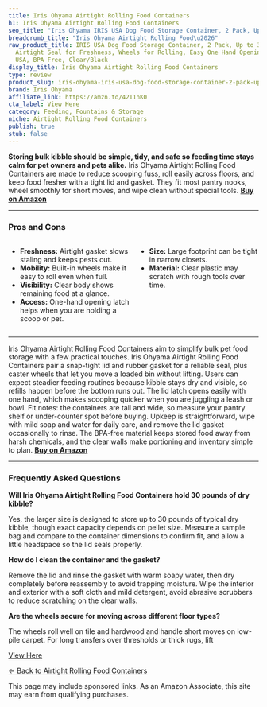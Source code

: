 ```yaml
---
title: Iris Ohyama Airtight Rolling Food Containers
h1: Iris Ohyama Airtight Rolling Food Containers
seo_title: "Iris Ohyama IRIS USA Dog Food Storage Container, 2 Pack, Up\u2026"
breadcrumb_title: "Iris Ohyama Airtight Rolling Food\u2026"
raw_product_title: IRIS USA Dog Food Storage Container, 2 Pack, Up to 30 lbs Each,
  Airtight Seal for Freshness, Wheels for Rolling, Easy One Hand Opening, Made in
  USA, BPA Free, Clear/Black
display_title: Iris Ohyama Airtight Rolling Food Containers
type: review
product_slug: iris-ohyama-iris-usa-dog-food-storage-container-2-pack-up-to-30-lbs-eac-cb1a75dc
brand: Iris Ohyama
affiliate_link: https://amzn.to/42I1nK0
cta_label: View Here
category: Feeding, Fountains & Storage
niche: Airtight Rolling Food Containers
publish: true
stub: false
---
```


<div id="intro" class="full-width">
  <p><strong>Storing bulk kibble should be simple, tidy, and safe so feeding time stays calm for pet owners and pets alike.</strong> Iris Ohyama Airtight Rolling Food Containers are made to reduce scooping fuss, roll easily across floors, and keep food fresher with a tight lid and gasket. They fit most pantry nooks, wheel smoothly for short moves, and wipe clean without special tools. <a href="https://amzn.to/42I1nK0" rel="nofollow sponsored noopener" target="_blank"><strong>Buy on Amazon</strong></a></p>
</div>

<hr />
<h3 id="pros-cons">Pros and Cons</h3>
<div class="pc-grid" style="display:grid;grid-template-columns:1fr 1fr;gap:16px;">
  <ul>
    <li><strong>Freshness:</strong> Airtight gasket slows staling and keeps pests out.</li>
    <li><strong>Mobility:</strong> Built-in wheels make it easy to roll even when full.</li>
    <li><strong>Visibility:</strong> Clear body shows remaining food at a glance.</li>
    <li><strong>Access:</strong> One-hand opening latch helps when you are holding a scoop or pet.</li>
  </ul>
  <ul>
    <li><strong>Size:</strong> Large footprint can be tight in narrow closets.</li>
    <li><strong>Material:</strong> Clear plastic may scratch with rough tools over time.</li>
  </ul>
</div>
<hr />

<div class="full-width">
  <p>Iris Ohyama Airtight Rolling Food Containers aim to simplify bulk pet food storage with a few practical touches. Iris Ohyama Airtight Rolling Food Containers pair a snap-tight lid and rubber gasket for a reliable seal, plus caster wheels that let you move a loaded bin without lifting. Users can expect steadier feeding routines because kibble stays dry and visible, so refills happen before the bottom runs out. The lid latch opens easily with one hand, which makes scooping quicker when you are juggling a leash or bowl. Fit notes: the containers are tall and wide, so measure your pantry shelf or under-counter spot before buying. Upkeep is straightforward, wipe with mild soap and water for daily care, and remove the lid gasket occasionally to rinse. The BPA-free material keeps stored food away from harsh chemicals, and the clear walls make portioning and inventory simple to plan. <a href="https://amzn.to/42I1nK0" rel="nofollow sponsored noopener" target="_blank"><strong>Buy on Amazon</strong></a></p>
</div>

<hr />
<h3 id="faqs">Frequently Asked Questions</h3>

<p><strong>Will Iris Ohyama Airtight Rolling Food Containers hold 30 pounds of dry kibble?</strong></p>
<p>Yes, the larger size is designed to store up to 30 pounds of typical dry kibble, though exact capacity depends on pellet size. Measure a sample bag and compare to the container dimensions to confirm fit, and allow a little headspace so the lid seals properly.</p>

<p><strong>How do I clean the container and the gasket?</strong></p>
<p>Remove the lid and rinse the gasket with warm soapy water, then dry completely before reassembly to avoid trapping moisture. Wipe the interior and exterior with a soft cloth and mild detergent, avoid abrasive scrubbers to reduce scratching on the clear walls.</p>

<p><strong>Are the wheels secure for moving across different floor types?</strong></p>
<p>The wheels roll well on tile and hardwood and handle short moves on low-pile carpet. For long transfers over thresholds or thick rugs, lift
<p><a class="btn" href="https://amzn.to/42I1nK0" target="_blank" rel="nofollow sponsored noopener">View Here</a></p>
<p><a href="/roundups/feeding-fountains-storage/airtight-rolling-food-containers/">← Back to Airtight Rolling Food Containers</a></p>
<aside class="disclosure">This page may include sponsored links. As an Amazon Associate, this site may earn from qualifying purchases.</aside>

